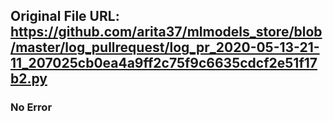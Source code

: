 ## Original File URL: https://github.com/arita37/mlmodels_store/blob/master/log_pullrequest/log_pr_2020-05-13-21-11_207025cb0ea4a9ff2c75f9c6635cdcf2e51f17b2.py<br />

### No Error